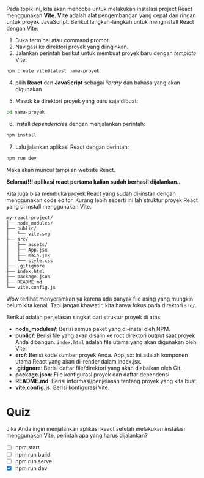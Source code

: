 Pada topik ini, kita akan mencoba untuk melakukan instalasi project React menggunakan **Vite**.
**Vite** adalah alat pengembangan yang cepat dan ringan untuk proyek JavaScript. Berikut langkah-langkah untuk menginstall React dengan Vite:

1. Buka terminal atau command prompt.
2. Navigasi ke direktori proyek yang diinginkan.
3. Jalankan perintah berikut untuk membuat proyek baru dengan _template_ Vite:
```bash
npm create vite@latest nama-proyek
```
4. pilih **React** dan **JavaScript** sebagai _library_ dan bahasa yang akan digunakan

5. Masuk ke direktori proyek yang baru saja dibuat:
```bash
cd nama-proyek
``````
6. Install _dependencies_ dengan menjalankan perintah:
```bash
npm install
```
7. Lalu jalankan aplikasi React dengan perintah:
```bash
npm run dev
```
Maka akan muncul tampilan website React.
![]()

**Selamat!!! aplikasi react pertama kalian sudah berhasil dijalankan..**

Kita juga bisa membuka proyek React yang sudah di-install dengan menggunakan code editor. Kurang lebih seperti ini lah struktur proyek React yang di install menggunakan Vite.

```
my-react-project/
├── node_modules/
├── public/
│   └── vite.svg
├── src/
│   ├── assets/
│   ├── App.jsx
│   ├── main.jsx
│   └── style.css
├── .gitignore
├── index.html
├── package.json
├── README.md
└── vite.config.js
```

Wow terlihat menyeramkan ya karena ada banyak file asing yang mungkin belum kita kenal. Tapi jangan khawatir, kita hanya fokus pada direktori `src/`.

Berikut adalah penjelasan singkat dari struktur proyek di atas:
- **node_modules/**: Berisi semua paket yang di-instal oleh NPM.
- **public/**: Berisi file yang akan disalin ke root direktori output saat proyek Anda dibangun. `index.html` adalah file utama yang akan digunakan oleh Vite.
- **src/**: Berisi kode sumber proyek Anda.
App.jsx: Ini adalah komponen utama React yang akan di-render dalam index.jsx.
- **.gitignore**: Berisi daftar file/direktori yang akan diabaikan oleh Git. 
- **package.json**: File konfigurasi proyek dan daftar dependensi.
- **README.md**: Berisi informasi/penjelasan tentang proyek yang kita buat.
- **vite.config.js**: Berisi konfigurasi Vite.

# Quiz

Jika Anda ingin menjalankan aplikasi React setelah melakukan instalasi menggunakan Vite, perintah apa yang harus dijalankan?

- [ ] npm start
- [ ] npm run build
- [ ] npm run serve
- [x] npm run dev